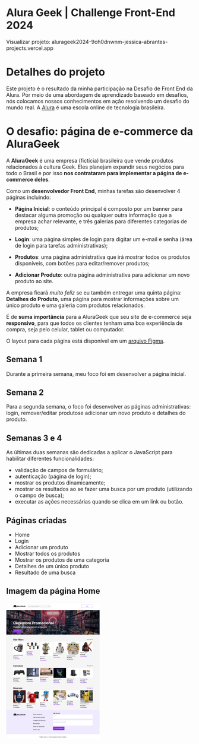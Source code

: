 # Alura Geek | Challenge Front-End 2024

Visualizar projeto: alurageek2024-9oh0dnwnm-jessica-abrantes-projects.vercel.app

# Detalhes do projeto

Este projeto é o resultado da minha participação na Desafio de Front End da Alura. Por meio de uma abordagem de aprendizado baseado em desafios, nós colocamos nossos conhecimentos em ação resolvendo um desafio do mundo real. A [Alura](https://www.alura.com.br) é uma escola online de tecnologia brasileira.

# O desafio: página de e-commerce da AluraGeek

A **AluraGeek** é uma empresa (fictícia) brasileira que vende produtos relacionados à cultura Geek. Eles planejam expandir seus negócios para todo o Brasil e por isso **nos contrataram para implementar a página de e-commerce deles**. 

Como um **desenvolvedor Front End**, minhas tarefas são desenvolver 4 páginas incluindo: 

- **Página Inicial**: o conteúdo principal é composto por um banner para destacar alguma promoção ou qualquer outra informação que a empresa achar relevante, e três galerias para diferentes categorias de produtos;

- **Login**: uma página simples de login para digitar um e-mail e senha (área de login para tarefas administrativas);

- **Produtos**: uma página administrativa que irá mostrar todos os produtos disponíveis, com botões para editar/remover produtos;

- **Adicionar Produto**: outra página administrativa para adicionar um novo produto ao site.

A empresa ficará *muito feliz* se eu também entregar uma quinta página: **Detalhes do Produto**, uma página para mostrar informações sobre um único produto e uma galeria com produtos relacionados.

É de **suma importância** para a AluraGeek que seu site de e-commerce seja **responsivo**, para que todos os clientes tenham uma boa experiência de compra, seja pelo celular, tablet ou computador.

O layout para cada página está disponível em um [arquivo Figma](https://www.figma.com/file/fR9qvy3gU53s2q5efeMpy9/AluraGeek---Challenge). 

## Semana 1

Durante a primeira semana, meu foco foi em desenvolver a página inicial.

## Semana 2

Para a segunda semana, o foco foi desenvolver as páginas administrativas: login, remover/editar produtose adicionar um novo produto e detalhes do produto.

## Semanas 3 e 4

As últimas duas semanas são dedicadas a aplicar o JavaScript para habilitar diferentes funcionalidades: 

- validação de campos de formulário;
- autenticação (página de login);
- mostrar os produtos dinamicamente;
- mostrar os resultados ao se fazer uma busca por um produto (utilizando o campo de busca);
- executar as ações necessárias quando se clica em um link ou botão.

## Páginas criadas

- Home
- Login
- Adicionar um produto
- Mostrar todos os produtos
- Mostrar os produtos de uma categoria
- Detalhes de um único produto
- Resultado de uma busca

## Imagem da página Home
<img src="index.png" width=50%>
